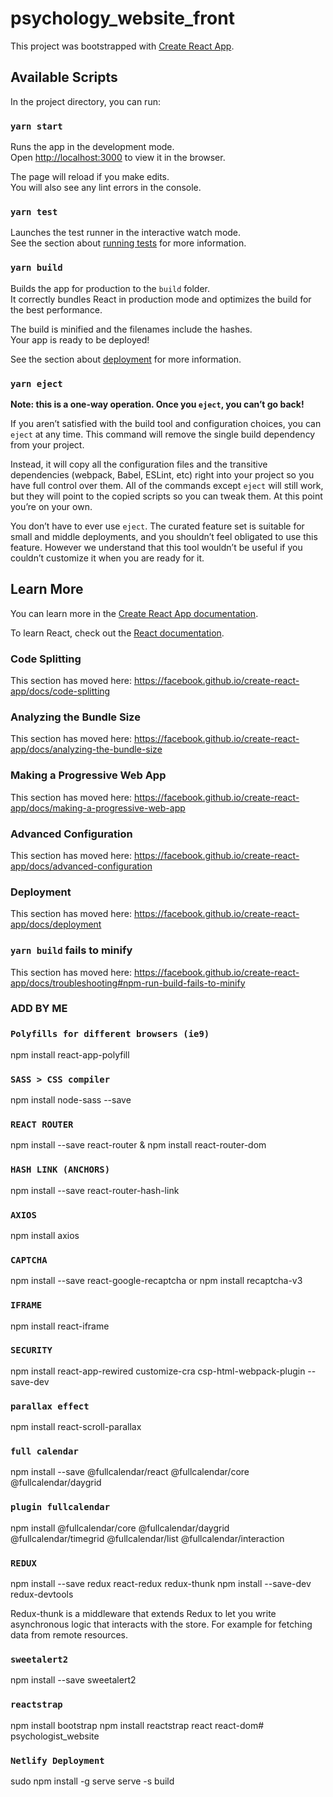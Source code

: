 # psychology_website_front

This project was bootstrapped with [Create React App](https://github.com/facebook/create-react-app).

## Available Scripts

In the project directory, you can run:

### `yarn start`

Runs the app in the development mode.<br />
Open [http://localhost:3000](http://localhost:3000) to view it in the browser.

The page will reload if you make edits.<br />
You will also see any lint errors in the console.

### `yarn test`

Launches the test runner in the interactive watch mode.<br />
See the section about [running tests](https://facebook.github.io/create-react-app/docs/running-tests) for more information.

### `yarn build`

Builds the app for production to the `build` folder.<br />
It correctly bundles React in production mode and optimizes the build for the best performance.

The build is minified and the filenames include the hashes.<br />
Your app is ready to be deployed!

See the section about [deployment](https://facebook.github.io/create-react-app/docs/deployment) for more information.

### `yarn eject`

**Note: this is a one-way operation. Once you `eject`, you can’t go back!**

If you aren’t satisfied with the build tool and configuration choices, you can `eject` at any time. This command will remove the single build dependency from your project.

Instead, it will copy all the configuration files and the transitive dependencies (webpack, Babel, ESLint, etc) right into your project so you have full control over them. All of the commands except `eject` will still work, but they will point to the copied scripts so you can tweak them. At this point you’re on your own.

You don’t have to ever use `eject`. The curated feature set is suitable for small and middle deployments, and you shouldn’t feel obligated to use this feature. However we understand that this tool wouldn’t be useful if you couldn’t customize it when you are ready for it.

## Learn More

You can learn more in the [Create React App documentation](https://facebook.github.io/create-react-app/docs/getting-started).

To learn React, check out the [React documentation](https://reactjs.org/).

### Code Splitting

This section has moved here: https://facebook.github.io/create-react-app/docs/code-splitting

### Analyzing the Bundle Size

This section has moved here: https://facebook.github.io/create-react-app/docs/analyzing-the-bundle-size

### Making a Progressive Web App

This section has moved here: https://facebook.github.io/create-react-app/docs/making-a-progressive-web-app

### Advanced Configuration

This section has moved here: https://facebook.github.io/create-react-app/docs/advanced-configuration

### Deployment

This section has moved here: https://facebook.github.io/create-react-app/docs/deployment

### `yarn build` fails to minify

This section has moved here: https://facebook.github.io/create-react-app/docs/troubleshooting#npm-run-build-fails-to-minify

### ADD BY ME

### `Polyfills for different browsers (ie9)`
npm install react-app-polyfill

### `SASS > CSS compiler`
npm install node-sass --save

### `REACT ROUTER`
npm install --save react-router & npm install react-router-dom

### `HASH LINK (ANCHORS)`
npm install --save react-router-hash-link

### `AXIOS`
npm install axios

### `CAPTCHA`
npm install --save react-google-recaptcha
or 
npm install recaptcha-v3

### `IFRAME`
npm install react-iframe

### `SECURITY`
npm install react-app-rewired customize-cra csp-html-webpack-plugin --save-dev

### `parallax effect`
npm install react-scroll-parallax

### `full calendar`
npm install --save @fullcalendar/react @fullcalendar/core @fullcalendar/daygrid

### `plugin fullcalendar`
npm install @fullcalendar/core @fullcalendar/daygrid @fullcalendar/timegrid @fullcalendar/list
@fullcalendar/interaction

### `REDUX`
npm install --save redux react-redux redux-thunk
npm install --save-dev redux-devtools

Redux-thunk is a middleware that extends Redux to let you write asynchronous logic that interacts with the store. For example for fetching data from remote resources.

### `sweetalert2`
npm install --save sweetalert2

### `reactstrap`
npm install bootstrap
npm install reactstrap react react-dom# psychologist_website

### `Netlify Deployment`
sudo npm install -g serve
serve -s build